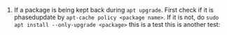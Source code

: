1. If a package is being kept back during `apt upgrade`. First check if it is phasedupdate by `apt-cache policy <package name>`. If it is not, do `sudo apt install --only-upgrade <package>` 
this is a test
this is another test:
